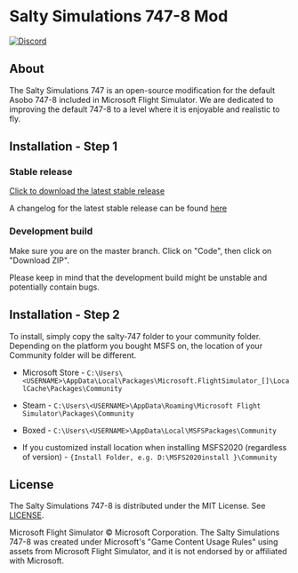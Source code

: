 # Salty Simulations 747-8 Mod

[![Discord](https://img.shields.io/discord/698720578055700650?label=&logo=discord&logoColor=ffffff&color=7389D8&labelColor=6A7EC2&style=flat-square)](https://discord.gg/S4PJDwk)

## About
The Salty Simulations 747 is an open-source modification for the default Asobo 747-8 included in Microsoft Flight Simulator. We are dedicated to improving the default 747-8 to a level where it is enjoyable and realistic to fly. 

## Installation - Step 1
### Stable release
[Click to download the latest stable release](https://github.com/saltysimulations/salty-747/releases/latest/download/salty-747.zip)

A changelog for the latest stable release can be found [here](https://github.com/saltysimulations/salty-747/releases/latest)

### Development build
Make sure you are on the master branch. Click on "Code", then click on "Download ZIP".

Please keep in mind that the development build might be unstable and potentially contain bugs.

## Installation - Step 2
To install, simply copy the salty-747 folder to your community folder. Depending on the platform you bought MSFS on, the location of your Community folder will be different.

* Microsoft Store - `C:\Users\<USERNAME>\AppData\Local\Packages\Microsoft.FlightSimulator_[]\LocalCache\Packages\Community`

* Steam - `C:\Users\<USERNAME>\AppData\Roaming\Microsoft Flight Simulator\Packages\Community`

* Boxed - `C:\Users\<USERNAME>\AppData\Local\MSFSPackages\Community`

* If you customized install location when installing MSFS2020 (regardless of version) - `{Install Folder, e.g. D:\MSFS2020install }\Community`

## License
The Salty Simulations 747-8 is distributed under the MIT License. See [LICENSE](https://github.com/saltysimulations/salty-747/blob/master/LICENSE).

Microsoft Flight Simulator © Microsoft Corporation. The Salty Simulations 747-8 was created under Microsoft's "Game Content Usage Rules" using assets from Microsoft Flight Simulator, and it is not endorsed by or affiliated with Microsoft.
